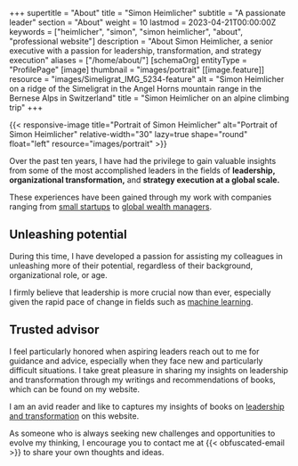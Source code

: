+++
supertitle = "About"
title = "Simon Heimlicher"
subtitle = "A passionate leader"
section = "About"
weight = 10
lastmod = 2023-04-21T00:00:00Z
keywords = ["heimlicher", "simon", "simon heimlicher", "about", "professional website"]
description = "About Simon Heimlicher, a senior executive with a passion for leadership, transformation, and strategy execution"
aliases = ["/home/about/"]
[schemaOrg]
  entityType = "ProfilePage"
[image]
  thumbnail = "images/portrait"
  [[image.feature]]
    resource = "images/Simeligrat_IMG_5234-feature"
    alt = "Simon Heimlicher on a ridge of the Simeligrat in the Angel Horns mountain range in the Bernese Alps in Switzerland"
    title = "Simon Heimlicher on an alpine climbing trip"
+++

{{< responsive-image title="Portrait of Simon Heimlicher" alt="Portrait of Simon Heimlicher" relative-width="30" lazy=true shape="round" float="left" resource="images/portrait" >}}

Over the past ten years, I have had the privilege to gain valuable insights from some of the most accomplished leaders in the fields of **leadership,** **organizational transformation,** and **strategy execution at a global scale.** 

These experiences have been gained through my work with companies ranging from [small startups](https://nine.ch/) to [global wealth managers](https://www.ubs.com).

## Unleashing potential

During this time, I have developed a passion for assisting my colleagues in unleashing more of their potential, regardless of their background, organizational role, or age.

I firmly believe that leadership is more crucial now than ever, especially given the rapid pace of change in fields such as [machine learning](/research/machine-learning).

## Trusted advisor

I feel particularly honored when aspiring leaders reach out to me for guidance and advice, especially when they face new and particularly difficult situations. I take great pleasure in sharing my insights on leadership and transformation through my writings and recommendations of books, which can be found on my website.

I am an avid reader and like to captures my insights of books on [leadership and transformation](/categories/book) on this website.

As someone who is always seeking new challenges and opportunities to evolve my thinking, I encourage you to contact me at {{< obfuscated-email >}} to share your own thoughts and ideas.
